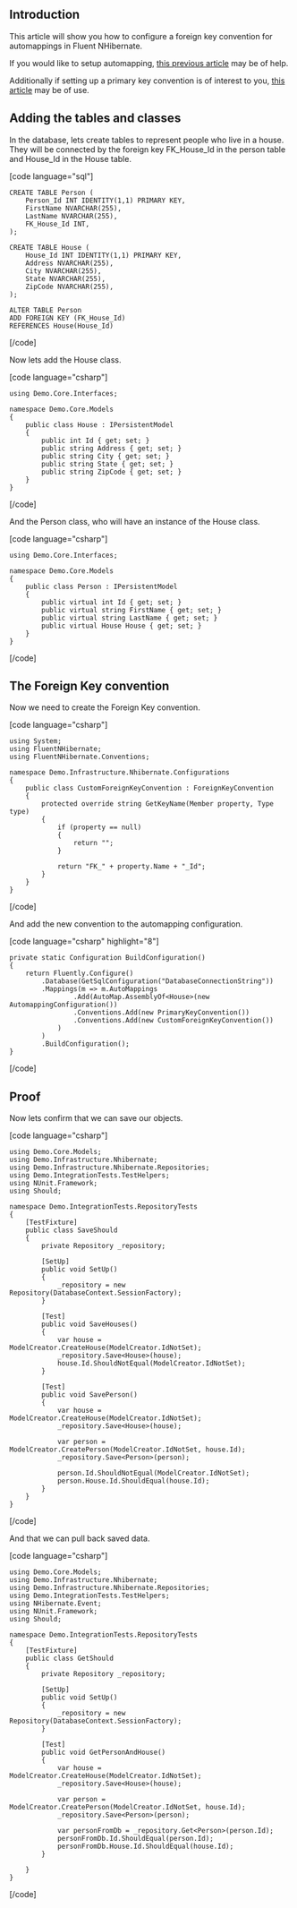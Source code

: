 ## Introduction

This article will show you how to configure a foreign key convention for automappings in Fluent NHibernate.

If you would like to setup automapping, [this previous article](https://richardhildebrand.wordpress.com/2015/05/23/advanced-fluent-nhibernate-automapping-configuration/) may be of help. 

Additionally if setting up a primary key convention is of interest to you, [this article](https://richardhildebrand.wordpress.com/2015/06/18/configuring-a-primary-key-convention-with-fluent-nhibernate/) may be of use.

## Adding the tables and classes

In the database, lets create tables to represent people who live in a house. They will be connected by the foreign key FK_House_Id in the person table and House_Id in the House table.

[code language="sql"]

	CREATE TABLE Person (
		Person_Id INT IDENTITY(1,1) PRIMARY KEY,
		FirstName NVARCHAR(255),
		LastName NVARCHAR(255),
		FK_House_Id INT,
	);
	
	CREATE TABLE House (
		House_Id INT IDENTITY(1,1) PRIMARY KEY,
		Address NVARCHAR(255),
		City NVARCHAR(255),
		State NVARCHAR(255),
		ZipCode NVARCHAR(255),
	);
	
	ALTER TABLE Person
	ADD FOREIGN KEY (FK_House_Id)
	REFERENCES House(House_Id)
	

[/code]

Now lets add the House class.

[code language="csharp"]

	using Demo.Core.Interfaces;
	
	namespace Demo.Core.Models
	{
	    public class House : IPersistentModel
	    {
	        public int Id { get; set; }
	        public string Address { get; set; }
	        public string City { get; set; }
	        public string State { get; set; }
	        public string ZipCode { get; set; }
	    }
	}
	
	
[/code]

And the Person class, who will have an instance of the House class.

[code language="csharp"]
	
	using Demo.Core.Interfaces;
	
	namespace Demo.Core.Models
	{
	    public class Person : IPersistentModel
	    {
	        public virtual int Id { get; set; }
	        public virtual string FirstName { get; set; }
	        public virtual string LastName { get; set; }
	        public virtual House House { get; set; }
	    }
	}
	
		
[/code]

## The Foreign Key convention

Now we need to create the Foreign Key convention.

[code language="csharp"]

	using System;
	using FluentNHibernate;
	using FluentNHibernate.Conventions;
	
	namespace Demo.Infrastructure.Nhibernate.Configurations
	{
	    public class CustomForeignKeyConvention : ForeignKeyConvention
	    {
	        protected override string GetKeyName(Member property, Type type)
	        {
	            if (property == null)
	            {
	                return "";
	            }
	
	            return "FK_" + property.Name + "_Id";
	        }
	    }
	}
	

[/code]

And add the new convention to the automapping configuration.

[code language="csharp" highlight="8"]

    private static Configuration BuildConfiguration()
    {
        return Fluently.Configure()
            .Database(GetSqlConfiguration("DatabaseConnectionString"))
            .Mappings(m => m.AutoMappings
                    .Add(AutoMap.AssemblyOf<House>(new AutomappingConfiguration())
                    .Conventions.Add(new PrimaryKeyConvention())
                    .Conventions.Add(new CustomForeignKeyConvention())
                )
            )
            .BuildConfiguration();
    }
	

[/code]

## Proof

Now lets confirm that we can save our objects.

[code language="csharp"]
			
	using Demo.Core.Models;
	using Demo.Infrastructure.Nhibernate;
	using Demo.Infrastructure.Nhibernate.Repositories;
	using Demo.IntegrationTests.TestHelpers;
	using NUnit.Framework;
	using Should;
	
	namespace Demo.IntegrationTests.RepositoryTests
	{
	    [TestFixture]
	    public class SaveShould
	    {
	        private Repository _repository;
	
	        [SetUp]
	        public void SetUp()
	        {
	            _repository = new Repository(DatabaseContext.SessionFactory);
	        }
	
	        [Test]
	        public void SaveHouses()
	        {
	            var house = ModelCreator.CreateHouse(ModelCreator.IdNotSet);
	            _repository.Save<House>(house);
	            house.Id.ShouldNotEqual(ModelCreator.IdNotSet);
	        }
	
	        [Test]
	        public void SavePerson()
	        {
	            var house = ModelCreator.CreateHouse(ModelCreator.IdNotSet);
	            _repository.Save<House>(house);
	
	            var person = ModelCreator.CreatePerson(ModelCreator.IdNotSet, house.Id);
	            _repository.Save<Person>(person);
	
	            person.Id.ShouldNotEqual(ModelCreator.IdNotSet);
	            person.House.Id.ShouldEqual(house.Id);
	        }
	    }
	}
	

[/code]

And that we can pull back saved data.

[code language="csharp"]

	using Demo.Core.Models;
	using Demo.Infrastructure.Nhibernate;
	using Demo.Infrastructure.Nhibernate.Repositories;
	using Demo.IntegrationTests.TestHelpers;
	using NHibernate.Event;
	using NUnit.Framework;
	using Should;
	
	namespace Demo.IntegrationTests.RepositoryTests
	{
	    [TestFixture]
	    public class GetShould
	    {
	        private Repository _repository;
	
	        [SetUp]
	        public void SetUp()
	        {
	            _repository = new Repository(DatabaseContext.SessionFactory);
	        }
	
	        [Test]
	        public void GetPersonAndHouse()
	        {
	            var house = ModelCreator.CreateHouse(ModelCreator.IdNotSet);
	            _repository.Save<House>(house);
	
	            var person = ModelCreator.CreatePerson(ModelCreator.IdNotSet, house.Id);
	            _repository.Save<Person>(person);
	
	            var personFromDb = _repository.Get<Person>(person.Id);
	            personFromDb.Id.ShouldEqual(person.Id);
	            personFromDb.House.Id.ShouldEqual(house.Id);
	        }
	
	    }
	}
	

[/code]